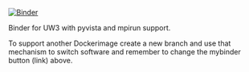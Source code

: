 [![Binder](https://mybinder.org/badge_logo.svg)](https://mybinder.org/v2/gh/julesghub/mybinder.git/HEAD)

Binder for UW3 with pyvista and mpirun support.

To support another Dockerimage create a new branch and use that mechanism to switch software and remember to change the mybinder button (link) above.
